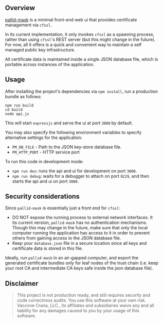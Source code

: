 ## Overview

[pallid-mask](https://kinginyellow.fandom.com/wiki/Pallid_Mask) is a minimal front-end web ui that provides certificate management via `cfssl`.

In its current implementation, it only invokes `cfssl` as a spawning process, rather than using `cfssl`'s REST server (but this might change in the future). For now, all it offers is a quick and convenient way to maintain a self managed public key infrastructure.

All certificate data is maintained inside a single JSON database file, which is portable across instances of the application.

## Usage

After installing the project's dependencies via `npm install`, run a production bundle as follows:

    npm run build
    cd build
    node api.js
    
This will start `expressjs` and serve the ui at port `3000` by default.

You may also specify the following environment variables to specify alternative settings for the application:

- `PM_DB_FILE` - Path to the JSON key-store database file.
- `PM_HTTP_PORT` - HTTP service port

To run this code in development mode:

- `npm run dev`: runs the api and ui for development on port `3000`.
- `npm run debug`: waits for a debugger to attach on port `9229`, and then starts the api and ui on port `3000`.

## Security considerations

Since `pallid-mask` is essentially just a front end for `cfssl`:

- DO NOT expose the running process to external network interfaces. It its current version, `pallid-mask` has no authentication mechanisms. Though this may change in the future, make sure that only the local computer running the application has access to it in order to prevent others from gaining access to the JSON database file.
- Keep your `database.json` file in a secure location since all keys and certificate data is stored in this file.

Ideally, run `pallid-mask` in an air-gapped computer, and export the generated certificate bundles only for leaf nodes of the trust chain (i.e. keep your root CA and intermediate CA keys safe inside the json database file).

## Disclaimer

> This project is not production ready, and still requires security and code correctness audits. You use this software at your own risk. Vaccove Crana, LLC., its affiliates and subsidiaries waive any and all liability for any damages caused to you by your usage of this software.
